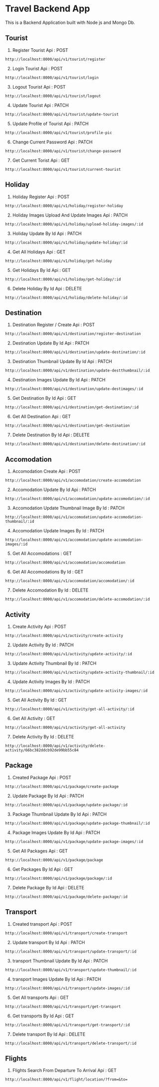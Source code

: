 # Travel Backend App

This is a Backend Application built with Node js and Mongo Db.

## Tourist

1. Register Tourist Api : POST

```
http://localhost:8000/api/v1/tourist/register
```

2. Login Tourist Api : POST

```
http://localhost:8000/api/v1/tourist/login
```

3. Logout Tourist Api : POST

```
http://localhost:8000/api/v1/tourist/logout

```

4. Update Tourist Api : PATCH

```
http://localhost:8000/api/v1/tourist/update-tourist
```

5. Update Profile of Tourist Api : PATCH

```
http://localhost:8000/api/v1/tourist/profile-pic
```

6. Change Current Password Api : PATCH

```
http://localhost:8000/api/v1/tourist/change-password
```

7. Get Current Torist Api : GET

```
http://localhost:8000/api/v1/tourist/current-tourist
```

## Holiday

1. Holiday Register Api : POST

```
http://localhost:8000/api/v1/holiday/register-holiday
```

2. Holiday Images Upload And Update Images Api : PATCH

```
http://localhost:8000/api/v1/holiday/upload-holiday-images/:id
```

3. Holiday Update By Id Api : PATCH

```
http://localhost:8000/api/v1/holiday/update-holiday/:id
```

4. Get All Holidays Api : GET

```
http://localhost:8000/api/v1/holiday/get-holiday
```

5. Get Holidays By Id Api : GET

```
http://localhost:8000/api/v1/holiday/get-holiday/:id
```

6. Delete Holiday By Id Api : DELETE

```
http://localhost:8000/api/v1/holiday/delete-holiday/:id
```

## Destination

1. Destination Register / Create Api : POST

```
http://localhost:8000/api/v1/destination/register-destination
```
2. Destination Update By Id Api : PATCH

```
http://localhost:8000/api/v1/destination/update-destination/:id
```
3. Destination Thumbnail Update By Id Api : PATCH

```
http://localhost:8000/api/v1/destination/update-destthumbnail/:id
```

4. Destination Images Update By Id Api : PATCH

```
http://localhost:8000/api/v1/destination/update-destimages/:id
```
5. Get Destination By Id Api : GET

```
http://localhost:8000/api/v1/destination/get-destination/:id
```
6. Get All Destination Api : GET
```
http://localhost:8000/api/v1/destination/get-destination
```
7. Delete Destination By Id Api : DELETE
```
http://localhost:8000/api/v1/destination/delete-destination/:id
```

## Accomodation

1. Accomodation Create Api : POST
```
http://localhost:8000/api/v1/accomodation/create-accomodation
```
2. Accomodation Update By Id Api : PATCH
```
http://localhost:8000/api/v1/accomodation/update-accomodation/:id
```

3. Accomodation Update Thumbnail Image By Id : PATCH
```
http://localhost:8000/api/v1/accomodation/update-accomodation-thumbnail/:id
```

4. Accomodation Update Images By Id : PATCH
```
http://localhost:8000/api/v1/accomodation/update-accomodation-images/:id
```

5. Get All Accomodations : GET
```
http://localhost:8000/api/v1/accomodation/accomodation
```

6. Get All Accomodations By Id : GET
```
http://localhost:8000/api/v1/accomodation/accomodation/:id
```

7. Delete Accomodation By Id : DELETE

```
http://localhost:8000/api/v1/accomodation/delete-accomodation/:id
```

## Activity

1. Create Activity Api : POST

```
http://localhost:8000/api/v1/activity/create-activity
```

2. Update Activity By Id : PATCH
```
http://localhost:8000/api/v1/activity/update-activity/:id
```

3. Update Activity Thumbnail By Id : PATCH
```
http://localhost:8000/api/v1/activity/update-activity-thumbnail/:id
```

4. Update Activity Images By Id : PATCH
```
http://localhost:8000/api/v1/activity/update-activity-images/:id
```

5. Get All Activity By Id : GET
```
http://localhost:8000/api/v1/activity/get-all-activity/:id
```

6. Get All Activity : GET
```
http://localhost:8000/api/v1/activity/get-all-activity
```

7. Delete Activity By Id : DELETE

```
http://localhost:8000/api/v1/activity/delete-activity/66bc382ddcb92de99bb55c84
```

## Package

1. Created Package Api : POST
```
http://localhost:8000/api/v1/package/create-package
```

2. Update Package By Id Api : PATCH
```
http://localhost:8000/api/v1/package/update-package/:id
```

3. Package Thumbnail Update By Id Api : PATCH
```
http://localhost:8000/api/v1/package/update-package-thumbnail/:id
```

4. Package Images Update By Id Api : PATCH
```
http://localhost:8000/api/v1/package/update-package-images/:id
```
5. Get All Packages Api : GET
```
http://localhost:8000/api/v1/package/package
```

6. Get Packages By Id Api : GET
```
http://localhost:8000/api/v1/package/package/:id
```

7. Delete Package By Id Api : DELETE
```
http://localhost:8000/api/v1/package/delete-package/:id
```

## Transport

1. Created transport Api : POST
```
http://localhost:8000/api/v1/transport/create-transport
```

2. Update transport By Id Api : PATCH
```
http://localhost:8000/api/v1/transport/update-transport/:id
```

3. transport Thumbnail Update By Id Api : PATCH
```
http://localhost:8000/api/v1/transport/update-thumbnail/:id
```

4. transport Images Update By Id Api : PATCH
```
http://localhost:8000/api/v1/transport/update-images/:id
```
5. Get All transports Api : GET
```
http://localhost:8000/api/v1/transport/get-transport
```

6. Get transports By Id Api : GET
```
http://localhost:8000/api/v1/transport/get-transport/:id
```

7. Delete transport By Id Api : DELETE
```
http://localhost:8000/api/v1/transport/delete-transport/:id
```

## Flights

1. Flights Search From Departure To Arrival Api : GET

```
http://localhost:8000/api/v1/flight/location/?from=&to=
```